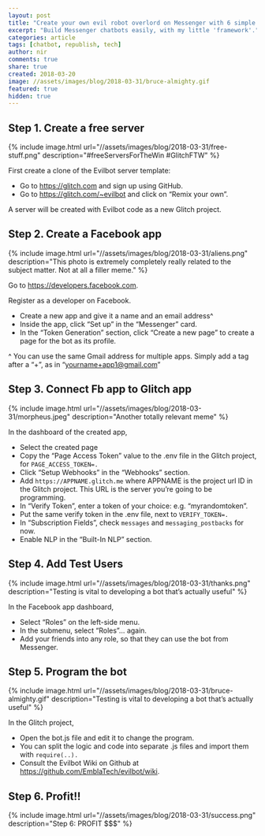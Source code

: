 ```yaml
---
layout: post
title: "Create your own evil robot overlord on Messenger with 6 simple steps"
excerpt: "Build Messenger chatbots easily, with my little 'framework'."
categories: article
tags: [chatbot, republish, tech]
author: nir
comments: true
share: true
created: 2018-03-20
image: //assets/images/blog/2018-03-31/bruce-almighty.gif
featured: true
hidden: true
---
```


## Step 1. Create a free server

{% include image.html url="//assets/images/blog/2018-03-31/free-stuff.png" description="#freeServersForTheWin #GlitchFTW" %}

First create a clone of the Evilbot server template:

- Go to https://glitch.com and sign up using GitHub.
- Go to https://glitch.com/~evilbot and click on “Remix your own”.

A server will be created with Evilbot code as a new Glitch project.

## Step 2. Create a Facebook app

{% include image.html url="//assets/images/blog/2018-03-31/aliens.png" description="This photo is extremely completely really related to the subject matter. Not at all a filler meme." %}

Go to https://developers.facebook.com.

Register as a developer on Facebook.

- Create a new app and give it a name and an email address^
- Inside the app, click “Set up” in the “Messenger” card.
- In the “Token Generation” section, click “Create a new page” to create a page for the bot as its profile.

^ You can use the same Gmail address for multiple apps. Simply add a tag after a “+”, as in “yourname+app1@gmail.com”

## Step 3. Connect Fb app to Glitch app

{% include image.html url="//assets/images/blog/2018-03-31/morpheus.jpeg" description="Another totally relevant meme" %}

In the dashboard of the created app,

- Select the created page
- Copy the “Page Access Token” value to the .env file in the Glitch project, for `PAGE_ACCESS_TOKEN=.`
- Click “Setup Webhooks” in the “Webhooks” section.
- Add `https://APPNAME.glitch.me` where APPNAME is the project url ID in the Glitch project. This URL is the server you’re going to be programming.
- In “Verify Token”, enter a token of your choice: e.g. “myrandomtoken”.
- Put the same verify token in the .env file, next to `VERIFY_TOKEN=.`
- In “Subscription Fields”, check `messages` and `messaging_postbacks` for now.
- Enable NLP in the “Built-In NLP” section.

## Step 4. Add Test Users

{% include image.html url="//assets/images/blog/2018-03-31/thanks.png" description="Testing is vital to developing a bot that’s actually useful" %}

In the Facebook app dashboard,

- Select “Roles” on the left-side menu.
- In the submenu, select “Roles”… again.
- Add your friends into any role, so that they can use the bot from Messenger.

## Step 5. Program the bot

{% include image.html url="//assets/images/blog/2018-03-31/bruce-almighty.gif" description="Testing is vital to developing a bot that’s actually useful" %}

In the Glitch project,

- Open the bot.js file and edit it to change the program.
- You can split the logic and code into separate .js files and import them with `require(..).`
- Consult the Evilbot Wiki on Github at https://github.com/EmblaTech/evilbot/wiki.

## Step 6. Profit!!

{% include image.html url="//assets/images/blog/2018-03-31/success.png" description="Step 6: PROFIT $$$" %}